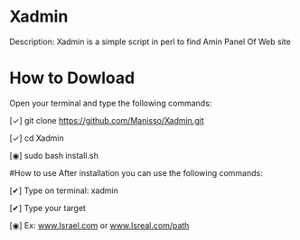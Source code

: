 # Xadmin
Description:
Xadmin is a simple script in perl to find Amin Panel Of Web site
# How to Dowload
Open your terminal and type the following commands:

[✓] git clone https://github.com/Manisso/Xadmin.git

[✓] cd Xadmin

[◉] sudo bash install.sh

#How to use
After installation you can use the following commands:

[✔] Type on terminal: xadmin

[✔] Type your target

[◉] Ex: www.Israel.com or www.Isreal.com/path
